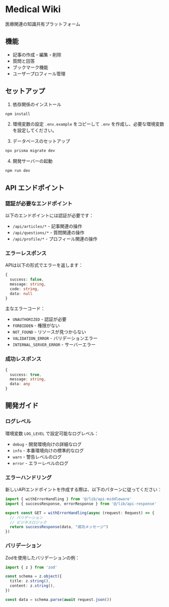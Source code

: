 # Medical Wiki

医療関連の知識共有プラットフォーム

## 機能

- 記事の作成・編集・削除
- 質問と回答
- ブックマーク機能
- ユーザープロフィール管理

## セットアップ

1. 依存関係のインストール
```bash
npm install
```

2. 環境変数の設定
`.env.example` をコピーして `.env` を作成し、必要な環境変数を設定してください。

3. データベースのセットアップ
```bash
npx prisma migrate dev
```

4. 開発サーバーの起動
```bash
npm run dev
```

## API エンドポイント

### 認証が必要なエンドポイント

以下のエンドポイントには認証が必要です：

- `/api/articles/*` - 記事関連の操作
- `/api/questions/*` - 質問関連の操作
- `/api/profile/*` - プロフィール関連の操作

### エラーレスポンス

APIは以下の形式でエラーを返します：

```typescript
{
  success: false,
  message: string,
  code: string,
  data: null
}
```

主なエラーコード：
- `UNAUTHORIZED` - 認証が必要
- `FORBIDDEN` - 権限がない
- `NOT_FOUND` - リソースが見つからない
- `VALIDATION_ERROR` - バリデーションエラー
- `INTERNAL_SERVER_ERROR` - サーバーエラー

### 成功レスポンス

```typescript
{
  success: true,
  message: string,
  data: any
}
```

## 開発ガイド

### ログレベル

環境変数 `LOG_LEVEL` で設定可能なログレベル：

- `debug` - 開発環境向けの詳細なログ
- `info` - 本番環境向けの標準的なログ
- `warn` - 警告レベルのログ
- `error` - エラーレベルのログ

### エラーハンドリング

新しいAPIエンドポイントを作成する際は、以下のパターンに従ってください：

```typescript
import { withErrorHandling } from '@/lib/api-middleware'
import { successResponse, errorResponse } from '@/lib/api-response'

export const GET = withErrorHandling(async (request: Request) => {
  // バリデーション
  // ビジネスロジック
  return successResponse(data, "成功メッセージ")
})
```

### バリデーション

Zodを使用したバリデーションの例：

```typescript
import { z } from 'zod'

const schema = z.object({
  title: z.string(),
  content: z.string(),
})

const data = schema.parse(await request.json())
```
